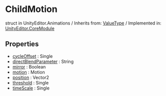 # ChildMotion
struct in UnityEditor.Animations
 / Inherits from: <a href="https://docs.unity3d.com/6000.0/Documentation/ScriptReference/ValueType.html">ValueType</a> / Implemented in: <a href="https://docs.unity3d.com/6000.0/Documentation/ScriptReference/UnityEditor.CoreModule.html">UnityEditor.CoreModule</a>

## Properties
- <a href="https://docs.unity3d.com/6000.0/Documentation/ScriptReference/ChildMotion-cycleOffset.html">cycleOffset</a> : Single
- <a href="https://docs.unity3d.com/6000.0/Documentation/ScriptReference/ChildMotion-directBlendParameter.html">directBlendParameter</a> : String
- <a href="https://docs.unity3d.com/6000.0/Documentation/ScriptReference/ChildMotion-mirror.html">mirror</a> : Boolean
- <a href="https://docs.unity3d.com/6000.0/Documentation/ScriptReference/ChildMotion-motion.html">motion</a> : Motion
- <a href="https://docs.unity3d.com/6000.0/Documentation/ScriptReference/ChildMotion-position.html">position</a> : Vector2
- <a href="https://docs.unity3d.com/6000.0/Documentation/ScriptReference/ChildMotion-threshold.html">threshold</a> : Single
- <a href="https://docs.unity3d.com/6000.0/Documentation/ScriptReference/ChildMotion-timeScale.html">timeScale</a> : Single
